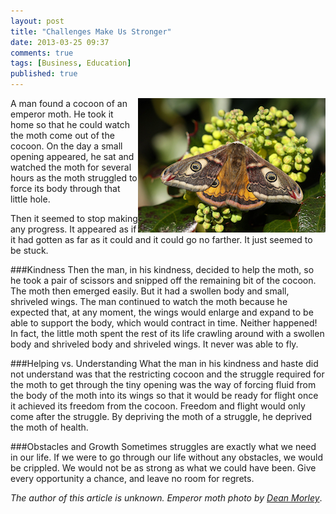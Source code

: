 ```yaml
---
layout: post
title: "Challenges Make Us Stronger"
date: 2013-03-25 09:37
comments: true
tags: [Business, Education]
published: true
---
```

<img src="/images/moth.png" width="300" height="215" align="right" title="Emperor moth photo by Dean Morley" alt="Emperor moth photo by Dean Morley">
A man found a cocoon of an emperor moth. He took it home so that he could watch the moth come out of the cocoon. On the day a small opening appeared, he sat and watched the moth for several hours as the moth struggled to force its body through that little hole. 

Then it seemed to stop making any progress. It appeared as if it had gotten as far as it could and it could go no farther. It just seemed to be stuck.

<!--more-->

###Kindness
Then the man, in his kindness, decided to help the moth, so he took a pair of scissors and snipped off the remaining bit of the cocoon. The moth then emerged easily. But it had a swollen body and small, shriveled wings. The man continued to watch the moth because he expected that, at any moment, the wings would enlarge and expand to be able to support the body, which would contract in time. Neither happened! In fact, the little moth spent the rest of its life crawling around with a swollen body and shriveled body and shriveled wings. It never was able to fly.

###Helping vs. Understanding
What the man in his kindness and haste did not understand was that the restricting cocoon and the struggle required for the moth to get through the tiny opening was the way of forcing fluid from the body of the moth into its wings so that it would be ready for flight once it achieved its freedom from the cocoon. Freedom and flight would only come after the struggle. By depriving the moth of a struggle, he deprived the moth of health.

###Obstacles and Growth 
Sometimes struggles are exactly what we need in our life. If we were to go through our life without any obstacles, we would be crippled. We would not be as strong as what we could have been. Give every opportunity a chance, and leave no room for regrets.

_The author of this article is unknown. Emperor moth photo by [Dean Morley](http://www.flickr.com/photos/33465428@N02/7015602897/)_.
